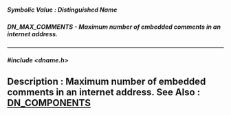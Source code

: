 ##### Symbolic Value : Distinguished Name
##### DN_MAX_COMMENTS - Maximum number of embedded comments in an internet address.
---
##### #include <dname.h>
**Description :**
Maximum number of embedded comments in an internet address.
**See Also :**
[DN_COMPONENTS](D:/md_files/DN_COMPONENTS.md)
---
